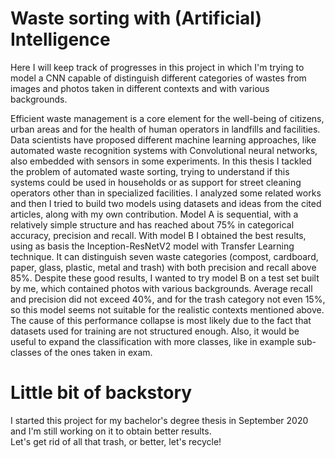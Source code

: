 # Waste sorting with (Artificial) Intelligence

Here I will keep track of progresses in this project in which I'm trying to model a CNN capable of distinguish different categories of wastes from images and photos taken in different contexts and with various backgrounds. 

Efficient waste management is a core element for the well-being of citizens, urban areas and for the health of human operators in landfills and facilities. Data scientists have proposed different machine learning approaches, like automated waste recognition systems with Convolutional neural networks, also embedded with sensors in some experiments. In this thesis I tackled the problem of automated waste sorting, trying to understand if this systems could be used in households or as support for street cleaning operators other than in specialized facilities. I analyzed some related works and then I tried to build two models using datasets and ideas from the cited articles, along with my own contribution. Model A is sequential, with a relatively simple structure and has reached about 75% in categorical accuracy, precision and recall. With model B I obtained the best results, using as basis the Inception-ResNetV2 model with Transfer Learning technique. It can distinguish seven waste categories (compost, cardboard, paper, glass, plastic, metal and trash) with both precision and recall above 85%. Despite these good results, I wanted to try model B on a test set built by me, which contained photos with various backgrounds. Average recall and precision did not exceed 40%, and for the trash category not even 15%, so this model seems not suitable for the realistic contexts mentioned above. The cause of this performance collapse is most likely due to the fact that datasets used for training are not structured enough. Also, it would be useful to expand the classification with more classes, like in example sub-classes of the ones taken in exam.

# Little bit of backstory 

I started this project for my bachelor's degree thesis in September 2020 and I'm still working on it to obtain better results.  
Let's get rid of all that trash, or better, let's recycle! 
